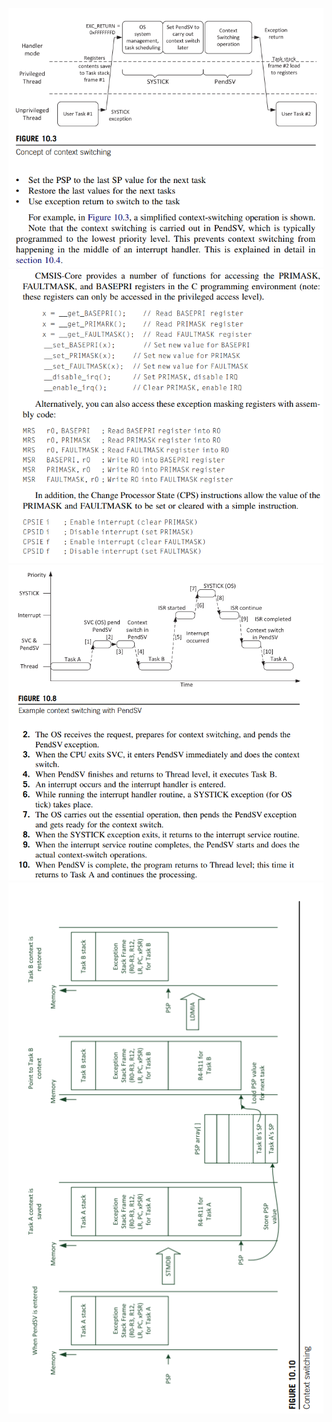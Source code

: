 ![](OS_operation.PNG)
![](PRIMASK_FAULTMASK_BASEPRI.PNG)
![](context_switching_example.PNG)
![](context_switching_frames.PNG)
